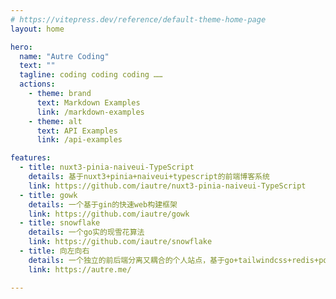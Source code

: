 ```yaml
---
# https://vitepress.dev/reference/default-theme-home-page
layout: home

hero:
  name: "Autre Coding"
  text: ""
  tagline: coding coding coding ……
  actions:
    - theme: brand
      text: Markdown Examples
      link: /markdown-examples
    - theme: alt
      text: API Examples
      link: /api-examples

features:
  - title: nuxt3-pinia-naiveui-TypeScript
    details: 基于nuxt3+pinia+naiveui+typescript的前端博客系统
    link: https://github.com/iautre/nuxt3-pinia-naiveui-TypeScript
  - title: gowk
    details: 一个基于gin的快速web构建框架
    link: https://github.com/iautre/gowk
  - title: snowflake
    details: 一个go实的现雪花算法
    link: https://github.com/iautre/snowflake
  - title: 向左向右
    details: 一个独立的前后端分离又耦合的个人站点，基于go+tailwindcss+redis+postgresql+oss等技术栈构建
    link: https://autre.me/

---
```


